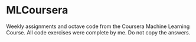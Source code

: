 # MLCoursera
Weekly assignments and octave code from the Coursera Machine Learning Course.
All code exercises were complete by me.
Do not copy the answers.

